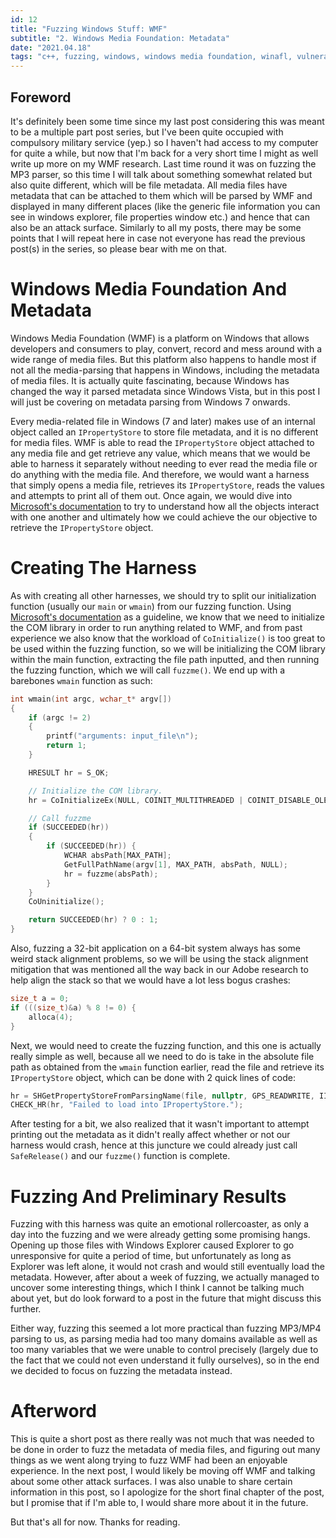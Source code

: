 ```yaml
---
id: 12
title: "Fuzzing Windows Stuff: WMF"
subtitle: "2. Windows Media Foundation: Metadata"
date: "2021.04.18"
tags: "c++, fuzzing, windows, windows media foundation, winafl, vulnerability research"
---
```


## Foreword
It's definitely been some time since my last post considering this was meant to be a multiple part post series, but I've been quite occupied with compulsory military service (yep.) so I haven't had access to my computer for quite a while, but now that I'm back for a very short time I might as well write up more on my WMF research. Last time round it was on fuzzing the MP3 parser, so this time I will talk about something somewhat related but also quite different, which will be file metadata. All media files have metadata that can be attached to them which will be parsed by WMF and displayed in many different places (like the generic file information you can see in windows explorer, file properties window etc.) and hence that can also be an attack surface. Similarly to all my posts, there may be some points that I will repeat here in case not everyone has read the previous post(s) in the series, so please bear with me on that.

# Windows Media Foundation And Metadata
Windows Media Foundation (WMF) is a platform on Windows that allows developers and consumers to play, convert, record and mess around with a wide range of media files. But this platform also happens to handle most if not all the media-parsing that happens in Windows, including the metadata of media files. It is actually quite fascinating, because Windows has changed the way it parsed metadata since Windows Vista, but in this post I will just be covering on metadata parsing from Windows 7 onwards.

Every media-related file in Windows (7 and later) makes use of an internal object called an `IPropertyStore` to store file metadata, and it is no different for media files. WMF is able to read the `IPropertyStore` object attached to any media file and get retrieve any value, which means that we would be able to harness it separately without needing to ever read the media file or do anything with the media file. And therefore, we would want a harness that simply opens a media file, retrieves its `IPropertyStore`, reads the values and attempts to print all of them out. Once again, we would dive into [Microsoft's documentation](https://docs.microsoft.com/en-us/windows/win32/medfound/shell-metadata-providers) to try to understand how all the objects interact with one another and ultimately how we could achieve the our objective to retrieve the `IPropertyStore` object.

# Creating The Harness
As with creating all other harnesses, we should try to split our initialization function (usually our `main` or `wmain`) from our fuzzing function. Using [Microsoft's documentation](https://docs.microsoft.com/en-us/windows/win32/medfound/shell-metadata-providers) as a guideline, we know that we need to initialize the COM library in order to run anything related to WMF, and from past experience we also know that the workload of `CoInitialize()` is too great to be used within the fuzzing function, so we will be initializing the COM library within the main function, extracting the file path inputted, and then running the fuzzing function, which we will call `fuzzme()`. We end up with a barebones `wmain` function as such:
```c++
int wmain(int argc, wchar_t* argv[])
{
    if (argc != 2)
    {
        printf("arguments: input_file\n");
        return 1;
    }

    HRESULT hr = S_OK;

    // Initialize the COM library.
    hr = CoInitializeEx(NULL, COINIT_MULTITHREADED | COINIT_DISABLE_OLE1DDE);

    // Call fuzzme
    if (SUCCEEDED(hr))
    {
        if (SUCCEEDED(hr)) {
            WCHAR absPath[MAX_PATH];
            GetFullPathName(argv[1], MAX_PATH, absPath, NULL);
            hr = fuzzme(absPath);
        }
    }
    CoUninitialize();

    return SUCCEEDED(hr) ? 0 : 1;
}
```

Also, fuzzing a 32-bit application on a 64-bit system always has some weird stack alignment problems, so we will be using the stack alignment mitigation that was mentioned all the way back in our Adobe research to help align the stack so that we would have a lot less bogus crashes:
```c++
size_t a = 0;
if (((size_t)&a) % 8 != 0) {
    alloca(4);
}
```

Next, we would need to create the fuzzing function, and this one is actually really simple as well, because all we need to do is take in the absolute file path as obtained from the `wmain` function earlier, read the file and retrieve its `IPropertyStore` object, which can be done with 2 quick lines of code:
```c++
hr = SHGetPropertyStoreFromParsingName(file, nullptr, GPS_READWRITE, IID_PPV_ARGS(&pProps));
CHECK_HR(hr, "Failed to load into IPropertyStore.");
```

After testing for a bit, we also realized that it wasn't important to attempt printing out the metadata as it didn't really affect whether or not our harness would crash, hence at this juncture we could already just call `SafeRelease()` and our `fuzzme()` function is complete.

# Fuzzing And Preliminary Results
Fuzzing with this harness was quite an emotional rollercoaster, as only a day into the fuzzing and we were already getting some promising hangs. Opening up those files with Windows Explorer caused Explorer to go unresponsive for quite a period of time, but unfortunately as long as Explorer was left alone, it would not crash and would still eventually load the metadata. However, after about a week of fuzzing, we actually managed to uncover some interesting things, which I think I cannot be talking much about yet, but do look forward to a post in the future that might discuss this further.

Either way, fuzzing this seemed a lot more practical than fuzzing MP3/MP4 parsing to us, as parsing media had too many domains available as well as too many variables that we were unable to control precisely (largely due to the fact that we could not even understand it fully ourselves), so in the end we decided to focus on fuzzing the metadata instead.

# Afterword
This is quite a short post as there really was not much that was needed to be done in order to fuzz the metadata of media files, and figuring out many things as we went along trying to fuzz WMF had been an enjoyable experience. In the next post, I would likely be moving off WMF and talking about some other attack surfaces. I was also unable to share certain information in this post, so I apologize for the short final chapter of the post, but I promise that if I'm able to, I would share more about it in the future.

But that's all for now. Thanks for reading.